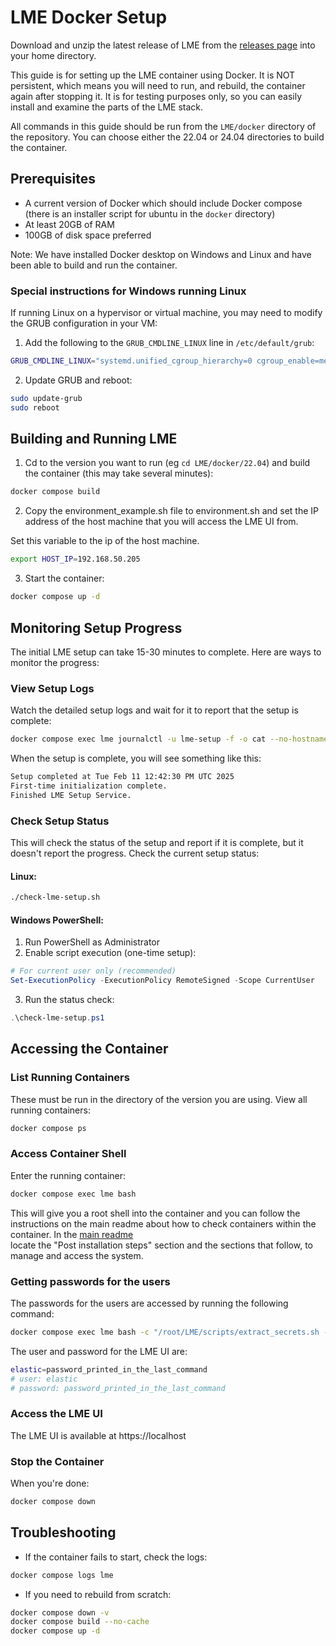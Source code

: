 # LME Docker Setup
Download and unzip the latest release of LME from the [releases page](https://github.com/cisagov/lme/releases) into your home directory.

This guide is for setting up the LME container using Docker. It is NOT persistent, which means you will need to run, and rebuild, the container again after stopping it.
It is for testing purposes only, so you can easily install and examine the parts of the LME stack.

All commands in this guide should be run from the `LME/docker` directory of the repository.
You can choose either the 22.04 or 24.04 directories to build the container.


## Prerequisites

- A current version of Docker which should include Docker compose (there is an installer script for ubuntu in the `docker` directory)
- At least 20GB of RAM 
- 100GB of disk space preferred

Note: We have installed Docker desktop on Windows and Linux and have been able to build and run the container.

### Special instructions for Windows running Linux
If running Linux on a hypervisor or virtual machine, you may need to modify the GRUB configuration in your VM:

1. Add the following to the `GRUB_CMDLINE_LINUX` line in `/etc/default/grub`:
```bash
GRUB_CMDLINE_LINUX="systemd.unified_cgroup_hierarchy=0 cgroup_enable=memory swapaccount=1"
```

2. Update GRUB and reboot:
```bash
sudo update-grub
sudo reboot
```

## Building and Running LME

1. Cd to the version you want to run (eg `cd LME/docker/22.04`) and build the container (this may take several minutes):
```bash
docker compose build
```
2. Copy the  environment_example.sh file to environment.sh and set the IP address of the host machine that you will access the LME UI from.

Set this variable to the ip of the host machine. 
```bash
export HOST_IP=192.168.50.205
```
3. Start the container:
```bash
docker compose up -d
```

## Monitoring Setup Progress

The initial LME setup can take 15-30 minutes to complete. Here are ways to monitor the progress:

### View Setup Logs
Watch the detailed setup logs and wait for it to report that the setup is complete:
```bash
docker compose exec lme journalctl -u lme-setup -f -o cat --no-hostname
```
When the setup is complete, you will see something like this:
```bash
Setup completed at Tue Feb 11 12:42:30 PM UTC 2025
First-time initialization complete.
Finished LME Setup Service.
```

### Check Setup Status
This will check the status of the setup and report if it is complete, but it doesn't report the progress.
Check the current setup status:

#### Linux:
```bash
./check-lme-setup.sh
```

#### Windows PowerShell:
1. Run PowerShell as Administrator
2. Enable script execution (one-time setup):
```powershell
# For current user only (recommended)
Set-ExecutionPolicy -ExecutionPolicy RemoteSigned -Scope CurrentUser
```
3. Run the status check:
```powershell
.\check-lme-setup.ps1
```

## Accessing the Container

### List Running Containers
These must be run in the directory of the version you are using.
View all running containers:
```bash
docker compose ps
```

### Access Container Shell
Enter the running container:
```bash
docker compose exec lme bash
```
This will give you a root shell into the container and you can follow the instructions on the main readme about how 
to check containers within the container. In the [main readme](https://github.com/cisagov/lme?tab=readme-ov-file#table-of-contents)  
locate the "Post installation steps" section and the sections that follow, to manage and access the system.

### Getting passwords for the users
The passwords for the users are accessed by running the following command:
```bash
docker compose exec lme bash -c "/root/LME/scripts/extract_secrets.sh -p"
```
The user and password for the LME UI are:
```bash
elastic=password_printed_in_the_last_command
# user: elastic
# password: password_printed_in_the_last_command
```

### Access the LME UI
The LME UI is available at https://localhost

### Stop the Container
When you're done:
```bash
docker compose down
```

## Troubleshooting

- If the container fails to start, check the logs:
```bash
docker compose logs lme
```

- If you need to rebuild from scratch:
```bash
docker compose down -v 
docker compose build --no-cache
docker compose up -d
```

